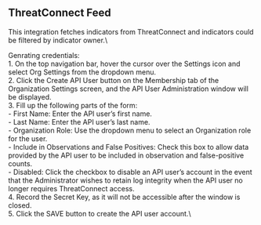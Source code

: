 ## ThreatConnect Feed
This integration fetches indicators from ThreatConnect and indicators could be filtered by indicator owner.\

Genrating credentials:\
    1. On the top navigation bar, hover the cursor over the Settings icon and select Org Settings from the dropdown menu.\
    2. Click the Create API User button on the Membership tab of the Organization Settings screen, and the API User Administration window will be displayed.\
    3. Fill up the following parts of the form:\
        - First Name: Enter the API user’s first name.\
        - Last Name: Enter the API user’s last name.\
        - Organization Role: Use the dropdown menu to select an Organization role for the user.\
        - Include in Observations and False Positives: Check this box to allow data provided by the API user to be included in observation and false-positive counts.\
        - Disabled: Click the checkbox to disable an API user’s account in the event that the Administrator wishes to retain log integrity when the API user no longer requires ThreatConnect access.\
    4. Record the Secret Key, as it will not be accessible after the window is closed.\
    5. Click the SAVE button to create the API user account.\
    